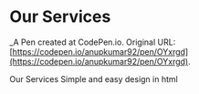 # Our Services
 _A Pen created at CodePen.io. Original URL: [https://codepen.io/anupkumar92/pen/OYxrgd](https://codepen.io/anupkumar92/pen/OYxrgd).

 Our Services Simple and easy design in html